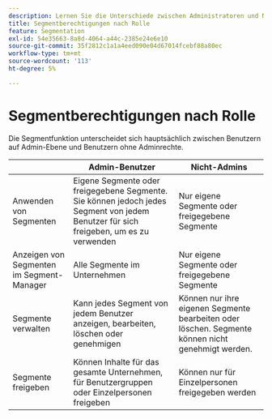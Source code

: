 ```yaml
---
description: Lernen Sie die Unterschiede zwischen Administratoren und Nicht-Administratoren kennen, die Segmente verwenden und verwalten.
title: Segmentberechtigungen nach Rolle
feature: Segmentation
exl-id: 54e35663-8a8d-4064-a44c-2385e24e6e10
source-git-commit: 35f2812c1a1a4eed090e04d67014fcebf88a80ec
workflow-type: tm+mt
source-wordcount: '113'
ht-degree: 5%

---
```


# Segmentberechtigungen nach Rolle

Die Segmentfunktion unterscheidet sich hauptsächlich zwischen Benutzern auf Admin-Ebene und Benutzern ohne Adminrechte.

| | Admin-Benutzer | Nicht-Admins |
| --- | --- | --- |
| Anwenden von Segmenten | Eigene Segmente oder freigegebene Segmente. Sie können jedoch jedes Segment von jedem Benutzer für sich freigeben, um es zu verwenden | Nur eigene Segmente oder freigegebene Segmente |
| Anzeigen von Segmenten im Segment-Manager | Alle Segmente im Unternehmen | Nur eigene Segmente oder freigegebene Segmente |
| Segmente verwalten | Kann jedes Segment von jedem Benutzer anzeigen, bearbeiten, löschen oder genehmigen | Können nur ihre eigenen Segmente bearbeiten oder löschen. Segmente können nicht genehmigt werden. |
| Segmente freigeben | Können Inhalte für das gesamte Unternehmen, für Benutzergruppen oder Einzelpersonen freigeben | Können nur für Einzelpersonen freigegeben werden |
